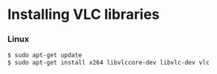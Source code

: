 # Installing VLC libraries
### Linux

``` sh
$ sudo apt-get update
$ sudo apt-get install x264 libvlccore-dev libvlc-dev vlc
```
